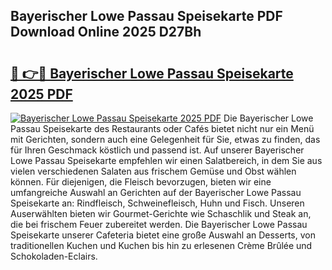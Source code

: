 ## Bayerischer Lowe Passau Speisekarte PDF Download Online 2025 D27Bh

# <h2><a href="http://gc7xtz.nevu.top/?p=Bayerischer+Lowe+Passau+Speisekarte">🔗 👉🔴 Bayerischer Lowe Passau Speisekarte 2025 PDF</a></h2>

[![Bayerischer Lowe Passau Speisekarte 2025 PDF](https://i.imgur.com/dBaPXMq.png)](http://gc7xtz.nevu.top/?p=Bayerischer+Lowe+Passau+Speisekarte)
Die Bayerischer Lowe Passau Speisekarte des Restaurants oder Cafés bietet nicht nur ein Menü mit Gerichten, sondern auch eine Gelegenheit für Sie, etwas zu finden, das für Ihren Geschmack köstlich und passend ist. Auf unserer Bayerischer Lowe Passau Speisekarte empfehlen wir einen Salatbereich, in dem Sie aus vielen verschiedenen Salaten aus frischem Gemüse und Obst wählen können. Für diejenigen, die Fleisch bevorzugen, bieten wir eine umfangreiche Auswahl an Gerichten auf der Bayerischer Lowe Passau Speisekarte an: Rindfleisch, Schweinefleisch, Huhn und Fisch. Unseren Auserwählten bieten wir Gourmet-Gerichte wie Schaschlik und Steak an, die bei frischem Feuer zubereitet werden. Die Bayerischer Lowe Passau Speisekarte unserer Cafeteria bietet eine große Auswahl an Desserts, von traditionellen Kuchen und Kuchen bis hin zu erlesenen Crème Brûlée und Schokoladen-Eclairs.
